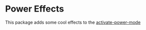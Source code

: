 # Power Effects

This package adds some cool effects to the [activate-power-mode](https://github.com/JoelBesada/activate-power-mode)
